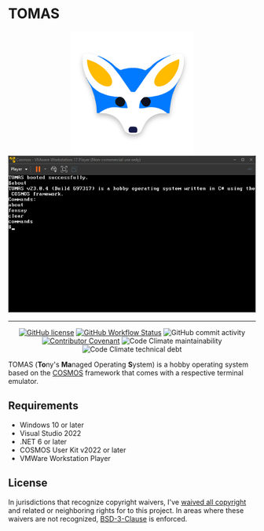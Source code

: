 # TOMAS

<p align="center">
<img title="" src="docs/src/static/imgs/logo.svg" width="250" alt=""">
<br>
<img title="" src="docs/src/static/imgs/screenshot.png" alt=""">
<hr>
</p>
<p align="center">
  <a href="https://github.com/tonytins/tomas/blob/main/LICENSE"><img src="https://img.shields.io/github/license/tonytins/tomas" alt="GitHub license"></a>
  <a href="https://github.com/tonytins/tomas/actions?query=workflow%3Adotnet.yml"><img src="https://img.shields.io/github/actions/workflow/status/tonytins/tomas/dotnet.yml" alt="GitHub Workflow Status"></a>
  <img src="https://img.shields.io/github/commit-activity/w/tonytins/tomas" alt="GitHub commit activity">
  <br>
  <a href="code_of_conduct.md"><img src="https://img.shields.io/badge/Contributor%20Covenant-v2.0%20adopted-ff69b4.svg" alt="Contributor Covenant"></a>
  <img src="https://img.shields.io/codeclimate/maintainability-percentage/tonytins/tomas" alt="Code Climate maintainability">
  <img src="https://img.shields.io/codeclimate/tech-debt/tonytins/tomas" alt="Code Climate technical debt">
</p>

TOMAS (**To**ny's **Ma**naged Operating **S**ystem) is a hobby operating system based on the [COSMOS](https://github.com/CosmosOS/Cosmos) framework that comes with a respective terminal emulator.

<!--## Fictional version

Within [Casey Universe](https://github.com/tonytins/cugame), TOMAS is an operating system that serves as Anthony's tool to explore the galaxy while working for the Akonos Corporation, a company that builds artificial worlds. He can hack into any system he pleases and uses that -->

## Requirements

- Windows 10 or later
- Visual Studio 2022
- .NET 6 or later
- COSMOS User Kit v2022 or later
- VMWare Workstation Player

## License

In jurisdictions that recognize copyright waivers, I've [waived all copyright](UNLICENSE) and related or neighboring rights for to this project. In areas where these waivers are not recognized, [BSD-3-Clause](LICENSE) is enforced.
